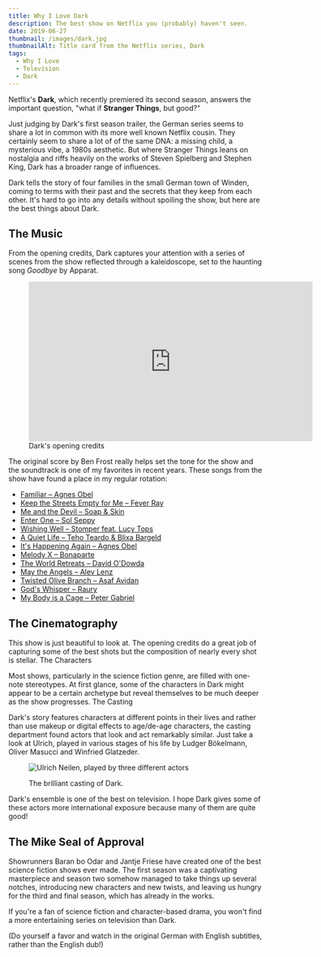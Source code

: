 ```yaml
---
title: Why I Love Dark
description: The best show on Netflix you (probably) haven't seen.
date: 2019-06-27
thumbnail: /images/dark.jpg
thumbnailAlt: Title card from the Netflix series, Dark
tags:
  - Why I Love
  - Television
  - Dark
---
```

Netflix's **Dark**, which recently premiered its second season, answers the important question, "what if **Stranger Things**, but good?"

Just judging by Dark's first season trailer, the German series seems to share a lot in common with its more well known Netflix cousin. They certainly seem to share a lot of of the same DNA: a missing child, a mysterious vibe, a 1980s aesthetic. But where Stranger Things leans on nostalgia and riffs heavily on the works of Steven Spielberg and Stephen King, Dark has a broader range of influences.

Dark tells the story of four families in the small German town of Winden, coming to terms with their past and the secrets that they keep from each other. It's hard to go into any details without spoiling the show, but here are the best things about Dark.

## The Music

From the opening credits, Dark captures your attention with a series of scenes from the show reflected through a kaleidoscope, set to the haunting song _Goodbye_ by Apparat.

<figure>
<iframe width="560" height="315" src="https://www.youtube.com/embed/8c399HPb01s" frameborder="0" allow="accelerometer; autoplay; encrypted-media; gyroscope; picture-in-picture" allowfullscreen></iframe>
<figcaption>
Dark's opening credits
</figcaption>
</figure>

The original score by Ben Frost really helps set the tone for the show and the soundtrack is one of my favorites in recent years. These songs from the show have found a place in my regular rotation:

* [Familiar – Agnes Obel](https://youtu.be/32kYH6XZrIo)
* [Keep the Streets Empty for Me – Fever Ray](https://youtu.be/jWFb5z3kUSQ)
* [Me and the Devil – Soap & Skin](https://youtu.be/Oqn6yq8lkmg)
* [Enter One – Sol Seppy](https://youtu.be/zrdezG6c6HM)
* [Wishing Well – Stomper feat. Lucy Tops](https://youtu.be/AxvBm9QSQrE)
* [A Quiet Life – Teho Teardo & Blixa Bargeld](https://youtu.be/zqTjbassv3g)
* [It's Happening Again – Agnes Obel](https://youtu.be/YT-ECHaz4PE)
* [Melody X – Bonaparte](https://youtu.be/ZAPvZNgPfDE)
* [The World Retreats – David O'Dowda](https://youtu.be/NOK_fy6cHGM)
* [May the Angels – Alev Lenz](https://youtu.be/eGcUPpzofA4)
* [Twisted Olive Branch – Asaf Avidan](https://youtu.be/RWX0UfxNVeg)
* [God's Whisper – Raury](https://youtu.be/Bh1XRH4HrOY)
* [My Body is a Cage – Peter Gabriel](https://youtu.be/dTZQ2IB_x7c)

## The Cinematography

This show is just beautiful to look at. The opening credits do a great job of capturing some of the best shots but the composition of nearly every shot is stellar.
The Characters

Most shows, particularly in the science fiction genre, are filled with one-note stereotypes. At first glance, some of the characters in Dark might appear to be a certain archetype but reveal themselves to be much deeper as the show progresses.
The Casting

Dark's story features characters at different points in their lives and rather than use makeup or digital effects to age/de-age characters, the casting department found actors that look and act remarkably similar. Just take a look at Ulrich, played in various stages of his life by Ludger Bökelmann, Oliver Masucci and Winfried Glatzeder.

<figure>

![Ulrich Neilen, played by three different actors](/images/ulrich.png)

<figcaption>
The brilliant casting of Dark.
</figcaption>
</figure>

Dark's ensemble is one of the best on television. I hope Dark gives some of these actors more international exposure because many of them are quite good!

## The Mike Seal of Approval

Showrunners Baran bo Odar and Jantje Friese have created one of the best science fiction shows ever made. The first season was a captivating masterpiece and season two somehow managed to take things up several notches, introducing new characters and new twists, and leaving us hungry for the third and final season, which has already in the works.

If you're a fan of science fiction and character-based drama, you won't find a more entertaining series on television than Dark.

(Do yourself a favor and watch in the original German with English subtitles, rather than the English dub!)